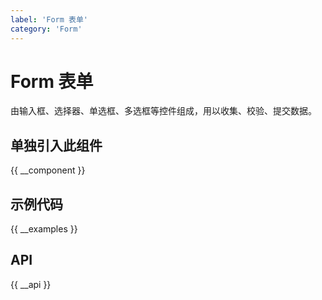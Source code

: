 ```yaml
---
label: 'Form 表单'
category: 'Form'
---
```


# Form 表单

由输入框、选择器、单选框、多选框等控件组成，用以收集、校验、提交数据。

## 单独引入此组件

{{ __component }}

## 示例代码

{{ __examples }}

## API

{{ __api }}
